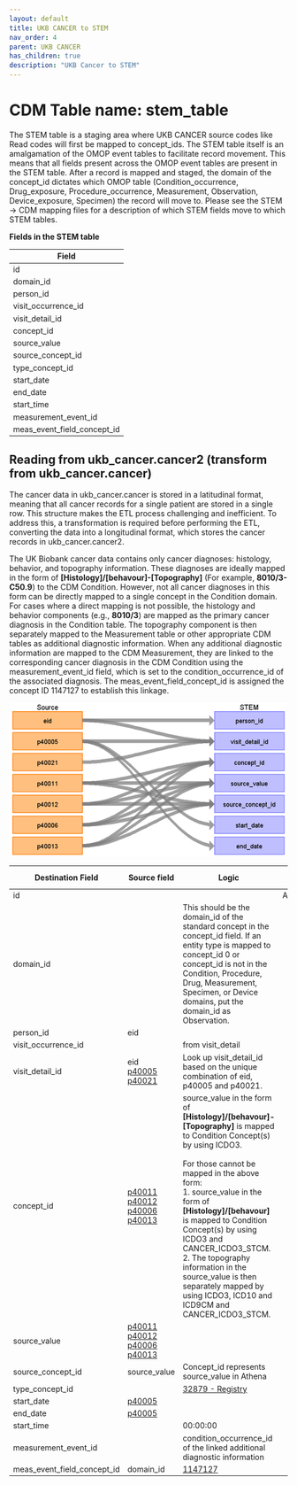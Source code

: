 ```yaml
---
layout: default
title: UKB CANCER to STEM
nav_order: 4
parent: UKB CANCER
has_children: true
description: "UKB Cancer to STEM"
---
```


# CDM Table name: stem_table

The STEM table is a staging area where UKB CANCER source codes like Read codes will first be mapped to concept_ids. The STEM table itself is an amalgamation of the OMOP event tables to facilitate record movement. This means that all fields present across the OMOP event tables are present in the STEM table. After a record is mapped and staged, the domain of the concept_id dictates which OMOP table (Condition_occurrence, Drug_exposure, Procedure_occurrence, Measurement, Observation, Device_exposure, Specimen) the record will move to. Please see the STEM -> CDM mapping files for a description of which STEM fields move to which STEM tables. 

**Fields in the STEM table**

| Field |
| --- |
| id | 
| domain_id |  
| person_id | 
| visit_occurrence_id | 
| visit_detail_id |
| concept_id | 
| source_value |
| source_concept_id |
| type_concept_id | 
| start_date |  
| end_date |  
| start_time | 
| measurement_event_id | 
| meas_event_field_concept_id | 

## Reading from ukb_cancer.cancer2 (transform from ukb_cancer.cancer)

The cancer data in ukb_cancer.cancer is stored in a latitudinal format, meaning that all cancer records for a single patient are stored in a single row. This structure makes the ETL process challenging and inefficient. To address this, a transformation is required before performing the ETL, converting the data into a longitudinal format, which stores the cancer records in ukb_cancer.cancer2.

The UK Biobank cancer data contains only cancer diagnoses: histology, behavior, and topography information.
These diagnoses are ideally mapped in the form of ****[Histology]/[behavour]-[Topography]**** (For example, ****8010/3-C50.9****) to the CDM Condition.
However, not all cancer diagnoses in this form can be directly mapped to a single concept in the Condition domain. 
For cases where a direct mapping is not possible, the histology and behavior components (e.g., ****8010/3****) are mapped as the primary cancer diagnosis in the Condition table. The topography component is then separately mapped to the Measurement table or other appropriate CDM tables as additional diagnostic information.
When any additional diagnostic information are mapped to the CDM Measurement, they are linked to the corresponding cancer diagnosis in the CDM Condition using the measurement_event_id field, which is set to the condition_occurrence_id of the associated diagnosis. 
The meas_event_field_concept_id is assigned the concept ID 1147127 to establish this linkage.

![](images/ukb_cancer_to_stem.png)

| Destination Field | Source field | Logic | Comment field | 
| --- | --- | --- | --- |
| id | | | Autogenerate| 
| domain_id | | This should be the domain_id of the standard concept in the concept_id field. If an entity type is mapped to concept_id 0 or concept_id is not in the Condition, Procedure, Drug, Measurement, Specimen, or Device domains, put the domain_id as Observation. |
| person_id | eid |  |  | 
| visit_occurrence_id | | from visit_detail  |  | 
| visit_detail_id | eid<br>[p40005](https://biobank.ndph.ox.ac.uk/ukb/field.cgi?id=40005)<br>[p40021](https://biobank.ndph.ox.ac.uk/ukb/field.cgi?id=40021) | Look up visit_detail_id based on the unique combination of eid, p40005 and p40021.| |
| concept_id | [p40011](https://biobank.ndph.ox.ac.uk/ukb/field.cgi?id=40011)<br>[p40012](https://biobank.ndph.ox.ac.uk/ukb/field.cgi?id=40012)<br>[p40006](https://biobank.ndph.ox.ac.uk/ukb/field.cgi?id=40006)<br>[p40013](https://biobank.ndph.ox.ac.uk/ukb/field.cgi?id=40013) | source_value in the form of ****[Histology]/[behavour]-[Topography]**** is mapped to Condition Concept(s) by using ICDO3.<br><br>For those cannot be mapped in the above form:<br>1. source_value in the form of ****[Histology]/[behavour]**** is mapped to Condition Concept(s) by using ICDO3 and CANCER_ICDO3_STCM.<br>2. The topography information in the source_value is then separately mapped by using ICDO3, ICD10 and ICD9CM and CANCER_ICDO3_STCM. ||
| source_value | [p40011](https://biobank.ndph.ox.ac.uk/ukb/field.cgi?id=40011)<br>[p40012](https://biobank.ndph.ox.ac.uk/ukb/field.cgi?id=40012)<br>[p40006](https://biobank.ndph.ox.ac.uk/ukb/field.cgi?id=40006)<br>[p40013](https://biobank.ndph.ox.ac.uk/ukb/field.cgi?id=40013) | |
| source_concept_id | source_value | Concept_id represents source_value in Athena |
| type_concept_id | | [32879 - Registry](https://athena.ohdsi.org/search-terms/terms/32879) |
| start_date | [p40005](https://biobank.ndph.ox.ac.uk/ukb/field.cgi?id=40005) | |
| end_date | [p40005](https://biobank.ndph.ox.ac.uk/ukb/field.cgi?id=40005) | |
| start_time | | 00:00:00 |
| measurement_event_id | |  condition_occurrence_id of the linked additional diagnostic information | | 
| meas_event_field_concept_id | domain_id | [1147127](https://athena.ohdsi.org/search-terms/terms/1147127) | | 


